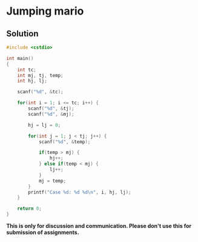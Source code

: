 # Jumping mario

## Solution

```c++
#include <cstdio>

int main()
{
    int tc;
    int mj, tj, temp;
    int hj, lj;

    scanf("%d", &tc);

    for(int i = 1; i <= tc; i++) {
        scanf("%d", &tj);
        scanf("%d", &mj);

        hj = lj = 0;

        for(int j = 1; j < tj; j++) {
            scanf("%d", &temp);

            if(temp > mj) {
                hj++;
            } else if(temp < mj) {
                lj++;
            }
            mj = temp;
        }
        printf("Case %d: %d %d\n", i, hj, lj);
    }

    return 0;
}

```


**This is only for discussion and communication. Please don't use this for submission of assignments.**